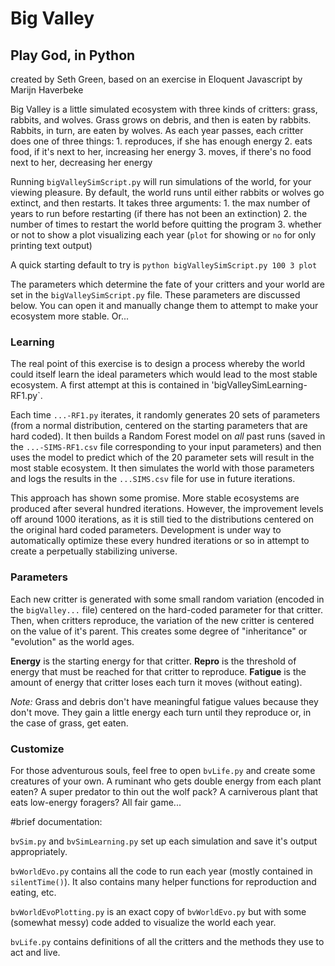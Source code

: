 # Big Valley 
## Play God, in Python

created by Seth Green, based on an exercise in Eloquent Javascript by Marijn Haverbeke

Big Valley is a little simulated ecosystem with three kinds of critters: grass, rabbits, and wolves. Grass grows on debris, and then is eaten by rabbits. Rabbits, in turn, are eaten by wolves. As each year passes, each critter does one of three things:
    1. reproduces, if she has enough energy
    2. eats food, if it's next to her, increasing her energy
    3. moves, if there's no food next to her, decreasing her energy

Running `bigValleySimScript.py` will run simulations of the world, for your viewing pleasure. By default, the world runs until either rabbits or wolves go extinct, and then restarts. It takes three arguments:
    1. the max number of years to run before restarting (if there has not been an extinction)
    2. the number of times to restart the world before quitting the program
    3. whether or not to show a plot visualizing each year (`plot` for showing or `no` for only printing text output)

A quick starting default to try is `python bigValleySimScript.py 100 3 plot`

The parameters which determine the fate of your critters and your world are set in the `bigValleySimScript.py` file. These parameters are discussed below. You can open it and manually change them to attempt to make your ecosystem more stable. Or...

### Learning
The real point of this exercise is to design a process whereby the world could itself learn the ideal parameters which would lead to the most stable ecosystem. A first attempt at this is contained in 'bigValleySimLearning-RF1.py`. 

Each time `...-RF1.py` iterates, it randomly generates 20 sets of parameters (from a normal distribution, centered on the starting parameters that are hard coded). It then builds a Random Forest model on *all* past runs (saved in the `...-SIMS-RF1.csv` file corresponding to your input parameters) and then uses the model to predict which of the 20 parameter sets will result in the most stable ecosystem. It then simulates the world with those parameters and logs the results in the `...SIMS.csv` file for use in future iterations.

This approach has shown some promise. More stable ecosystems are produced after several hundred iterations. However, the improvement levels off around 1000 iterations, as it is still tied to the distributions centered on the original hard coded parameters. Development is under way to automatically optimize these every hundred iterations or so in attempt to create a perpetually stabilizing universe. 

### Parameters
Each new critter is generated with some small random variation (encoded in the `bigValley...` file) centered on the hard-coded parameter for that critter. Then, when critters reproduce, the variation of the new critter is centered on the value of it's parent. This creates some degree of "inheritance" or "evolution" as the world ages.

**Energy** is the starting energy for that critter. 
**Repro** is the threshold of energy that must be reached for that critter to reproduce. 
**Fatigue** is the amount of energy that critter loses each turn it moves (without eating). 

*Note:* Grass and debris don't have meaningful fatigue values because they don't move. They gain a little energy each turn until they reproduce or, in the case of grass, get eaten.

### Customize
For those adventurous souls, feel free to open `bvLife.py` and create some creatures of your own. A ruminant who gets double energy from each plant eaten? A super predator to thin out the wolf pack? A carniverous plant that eats low-energy foragers? All fair game...

#brief documentation:

`bvSim.py` and `bvSimLearning.py` set up each simulation and save it's output appropriately.

`bvWorldEvo.py` contains all the code to run each year (mostly contained in `silentTime()`). It also contains many helper functions for reproduction and eating, etc.

`bvWorldEvoPlotting.py` is an exact copy of `bvWorldEvo.py` but with some (somewhat messy) code added to visualize the world each year.

`bvLife.py` contains definitions of all the critters and the methods they use to act and live.

